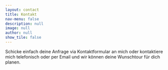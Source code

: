 ```yaml
---
layout: contact
title: Kontakt
nav-menu: false
description: null
image: null
author: null
show_tile: false
---
```


Schicke einfach deine Anfrage via Kontaktformular an mich oder kontaktiere mich telefonisch oder per Email und wir können deine Wunschtour für dich planen.